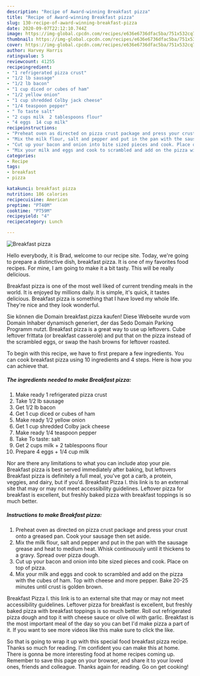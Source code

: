```yaml
---
description: "Recipe of Award-winning Breakfast pizza"
title: "Recipe of Award-winning Breakfast pizza"
slug: 130-recipe-of-award-winning-breakfast-pizza
date: 2020-09-07T22:12:10.744Z
image: https://img-global.cpcdn.com/recipes/e636e6736dfac5ba/751x532cq70/breakfast-pizza-recipe-main-photo.jpg
thumbnail: https://img-global.cpcdn.com/recipes/e636e6736dfac5ba/751x532cq70/breakfast-pizza-recipe-main-photo.jpg
cover: https://img-global.cpcdn.com/recipes/e636e6736dfac5ba/751x532cq70/breakfast-pizza-recipe-main-photo.jpg
author: Harvey Harris
ratingvalue: 5
reviewcount: 41255
recipeingredient:
- "1 refrigerated pizza crust"
- "1/2 lb sausage"
- "1/2 lb bacon"
- "1 cup diced or cubes of ham"
- "1/2 yellow onion"
- "1 cup shredded Colby jack cheese"
- "1/4 teaspoon pepper"
- " To taste salt"
- "2 cups milk  2 tablespoons flour"
- "4 eggs  14 cup milk"
recipeinstructions:
- "Preheat oven as directed on pizza crust package and press your crust onto a greased pan. Cook your sausage then set aside."
- "Mix the milk flour, salt and pepper and put in the pan with the sausage grease and heat to medium heat. Whisk continuously until it thickens to a gravy. Spread over pizza dough."
- "Cut up your bacon and onion into bite sized pieces and cook. Place on top of pizza."
- "Mix your milk and eggs and cook to scrambled and add on the pizza with the cubes of ham. Top with cheese and more pepper. Bake 20-25 minutes until crust is golden brown."
categories:
- Recipe
tags:
- breakfast
- pizza

katakunci: breakfast pizza 
nutrition: 186 calories
recipecuisine: American
preptime: "PT40M"
cooktime: "PT59M"
recipeyield: "4"
recipecategory: Lunch

---
```



![Breakfast pizza](https://img-global.cpcdn.com/recipes/e636e6736dfac5ba/751x532cq70/breakfast-pizza-recipe-main-photo.jpg)

Hello everybody, it is Brad, welcome to our recipe site. Today, we're going to prepare a distinctive dish, breakfast pizza. It is one of my favorites food recipes. For mine, I am going to make it a bit tasty. This will be really delicious.

Breakfast pizza is one of the most well liked of current trending meals in the world. It is enjoyed by millions daily. It is simple, it's quick, it tastes delicious. Breakfast pizza is something that I have loved my whole life. They're nice and they look wonderful.

Sie können die Domain breakfast.pizza kaufen! Diese Webseite wurde vom Domain Inhaber dynamisch generiert, der das Sedo Domain Parking Programm nutzt. Breakfast pizza is a great way to use up leftovers. Cube leftover frittata (or breakfast casserole) and put that on the pizza instead of the scrambled eggs, or swap the hash browns for leftover roasted.


To begin with this recipe, we have to first prepare a few ingredients. You can cook breakfast pizza using 10 ingredients and 4 steps. Here is how you can achieve that.

<!--inarticleads1-->

##### The ingredients needed to make Breakfast pizza:

1. Make ready 1 refrigerated pizza crust
1. Take 1/2 lb sausage
1. Get 1/2 lb bacon
1. Get 1 cup diced or cubes of ham
1. Make ready 1/2 yellow onion
1. Get 1 cup shredded Colby jack cheese
1. Make ready 1/4 teaspoon pepper
1. Take  To taste: salt
1. Get 2 cups milk + 2 tablespoons flour
1. Prepare 4 eggs + 1/4 cup milk


Nor are there any limitations to what you can include atop your pie. Breakfast pizza is best served immediately after baking, but leftovers Breakfast pizza is definitely a full meal, you&#39;ve got a carb, a protein, veggies, and dairy, but if you&#39;d. Breakfast Pizza I. this link is to an external site that may or may not meet accessibility guidelines. Leftover pizza for breakfast is excellent, but freshly baked pizza with breakfast toppings is so much better. 

<!--inarticleads2-->

##### Instructions to make Breakfast pizza:

1. Preheat oven as directed on pizza crust package and press your crust onto a greased pan. Cook your sausage then set aside.
1. Mix the milk flour, salt and pepper and put in the pan with the sausage grease and heat to medium heat. Whisk continuously until it thickens to a gravy. Spread over pizza dough.
1. Cut up your bacon and onion into bite sized pieces and cook. Place on top of pizza.
1. Mix your milk and eggs and cook to scrambled and add on the pizza with the cubes of ham. Top with cheese and more pepper. Bake 20-25 minutes until crust is golden brown.


Breakfast Pizza I. this link is to an external site that may or may not meet accessibility guidelines. Leftover pizza for breakfast is excellent, but freshly baked pizza with breakfast toppings is so much better. Roll out refrigerated pizza dough and top it with cheese sauce or olive oil with garlic. Breakfast is the most important meal of the day so you can bet I&#39;d make pizza a part of it. If you want to see more videos like this make sure to click the like. 

So that is going to wrap it up with this special food breakfast pizza recipe. Thanks so much for reading. I'm confident you can make this at home. There is gonna be more interesting food at home recipes coming up. Remember to save this page on your browser, and share it to your loved ones, friends and colleague. Thanks again for reading. Go on get cooking!

